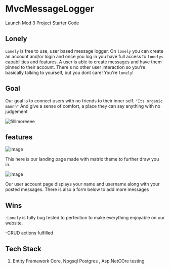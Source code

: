 # MvcMessageLogger
Launch Mod 3 Project Starter Code

## Lonely

`Lonely` is free to use, user based message logger. On `lonely` you can create an account and/or login and once you log in you have full access to `lonelys` capabilities and features. A user is able to create messages and have them pinned to their account. There's no other user interaction so you're basically talking to yourself, but you dont care! You're `lonely`! 


## Goal 

Our goal is to connect users with no friends to their inner self. `"Its organic mannn"` And give a sense of comfort, a place they can say anything with no judgement


![filllmoreeee](https://github.com/iworsham/MvcMessageLogger/assets/35874300/166f8b7e-6be1-4585-aa15-246cc7227d33)

## features

![image](https://github.com/iworsham/MvcMessageLogger/assets/35874300/c94fda81-2bd2-4ca1-8842-492ab8a27c7b)


This here is our landing page made with matrix theme to further draw you in.

![image](https://github.com/iworsham/MvcMessageLogger/assets/35874300/f781b1dc-2454-4e60-be99-391770d5ed24)

Our user account page displays your name and username along with your posted messages. There is also a form below to add more messages


## Wins

-`Lonely` is fully bug tested to perfection to make everything enjoyable on our website. 

-CRUD actions fulfilled

## Tech Stack

1. Entity Framework Core, Npgsql Postgres , Asp.NetCOre testing 





